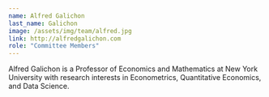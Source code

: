 ```yaml
---
name: Alfred Galichon
last_name: Galichon
image: /assets/img/team/alfred.jpg
link: http://alfredgalichon.com
role: "Committee Members"
---
```

Alfred Galichon is a Professor of Economics and Mathematics at New York University with research interests in Econometrics, Quantitative Economics, and Data Science.
